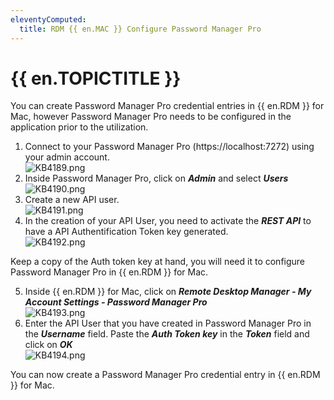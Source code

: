 ```yaml
---
eleventyComputed:
  title: RDM {{ en.MAC }} Configure Password Manager Pro
---
```

# {{ en.TOPICTITLE }}
You can create Password Manager Pro credential entries in {{ en.RDM }} for Mac, however Password Manager Pro needs to be configured in the application prior to the utilization.  

1. Connect to your Password Manager Pro (https<area>://localhost:7272) using your admin account.  
![KB4189.png](/img/en/kb/KB4189.png)
1. Inside Password Manager Pro, click on ***Admin*** and select ***Users***  
![KB4190.png](/img/en/kb/KB4190.png)
1. Create a new API user.  
![KB4191.png](/img/en/kb/KB4191.png)
1. In the creation of your API User, you need to activate the ***REST API*** to have a API Authentification Token key generated.  
![KB4192.png](/img/en/kb/KB4192.png)  

Keep a copy of the Auth token key at hand, you will need it to configure Password Manager Pro in {{ en.RDM }} for Mac.  

5. Inside {{ en.RDM }} for Mac, click on ***Remote Desktop Manager - My Account Settings - Password Manager Pro***  
![KB4193.png](/img/en/kb/KB4193.png)
1. Enter the API User that you have created in Password Manager Pro in the ***Username*** field. Paste the ***Auth Token key*** in the ***Token*** field and click on ***OK***  
![KB4194.png](/img/en/kb/KB4194.png)  

You can now create a Password Manager Pro credential entry in {{ en.RDM }} for Mac.
